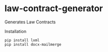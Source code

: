 # law-contract-generator

Generates Law Contracts

Installation

```
pip install lxml
pip install docx-mailmerge

```
